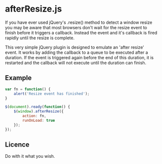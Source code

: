 # afterResize.js

If you have ever used jQuery's .resize() method to detect a window resize you may be aware that most browsers don't wait for the resize event to finish before it triggers a callback. Instead the event and it's callback is fired rapidly until the resize is complete.

This very simple jQuery plugin is designed to emulate an 'after resize' event. It works by adding the callback to a queue to be executed after a duration. If the event is triggered again before the end of this duration, it is restarted and the callback will not execute until the duration can finish.

## Example

```javascript
var fn = function() {
	alert('Resize event has finished');
}

$(document).ready(function() {
	$(window).afterResize({ 
		action: fn,
		runOnLoad: true
	});
});
```

## Licence

Do with it what you wish.